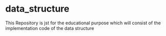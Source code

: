 # data_structure
This Repository is jst for the educational purpose which will consist of the implementation code of the data structure
